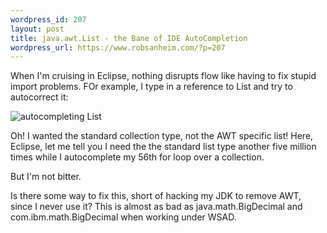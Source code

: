 ```yaml
--- 
wordpress_id: 207
layout: post
title: java.awt.List - the Bane of IDE AutoCompletion
wordpress_url: https://www.robsanheim.com/?p=207
---
```

When I'm cruising in Eclipse, nothing disrupts flow like having to fix stupid import problems.  FOr example, I type in a reference to List and try to autocorrect it:

<img src='/wp-content/java_awt_list.png' alt='autocompleting List' />

Oh!  I wanted the standard collection type, not the AWT specific list!  Here, Eclipse, let me tell you I need the the standard list type another five million times while I autocomplete my 56th for loop over a collection.

But I'm not bitter.

Is there some way to fix this, short of hacking my JDK to remove AWT, since I never use it?  This is almost as bad as java.math.BigDecimal and com.ibm.math.BigDecimal when working under WSAD.


